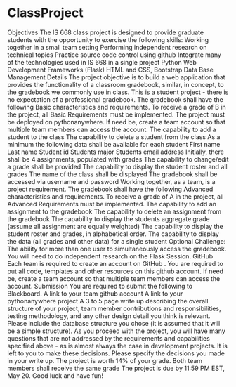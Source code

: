 # ClassProject

Objectives
The IS 668 class project is designed to provide graduate students with the opportunity to exercise the following skills:
Working together in a small team setting
Performing independent research on technical topics
Practice source code control using github
Integrate many of the technologies used in IS 668 in a single project
Python
Web Development Frameworks (Flask)
HTML and CSS, Bootstrap
Data Base Management
Details
The project objective is to build a web application that provides the functionality of a classroom gradebook, similar, in concept, to the gradebook we commonly use in class. This is a student project - there is no expectation of a professional gradebook. The gradebook shall have the following Basic characteristics and requirements. To receive a grade of B in the project, all Basic Requirements must be implemented.
The project must be deployed on pythonanywhere. If need be, create a team account so that multiple team members can access the account.
The capability to add a student to the class
The capability to delete a student from the class
As a minimum the following data shall be available for each student
First name
Last name
Student id
Students major
Students email address
Initially, there shall be 4 assignments, populated with grades
The capability to change/edit a grade shall be provided
The capability to display the student roster and all grades
The name of the class shall be displayed
The gradebook shall be accessed via username and password
Working together, as a team, is a project requirement.
The gradebook shall have the following Advanced characteristics and requirements. To receive a grade of A in the project, all Advanced Requirements must be implemented.
The capability to add an assignment to the gradebook
The capability to delete an assignment from the gradebook
The capability to display the students aggregate grade (assume all assignment are equally weighted)
The capability to display the student roster and grades, in alphabetical order.
The capability to display the data (all grades and other data) for a single student
Optional Challenge: The ability for more than one user to simultaneously access the gradebook. You will need to do independent research on the Flask Session.
GitHub
Each team is required to create an account on GitHub . You are required to put all code, templates and other resources on this github account. If need be, create a team account so that multiple team members can access the account.
Submission
You are required to submit the following to Blackboard.
A link to your team github account
A link to your pythonanywhere project
A 3 to 5 page write up describing the overall structure of your project, team member contributions and responsibilities, testing methodology, and any other design detail you think is relevant. Please include the database structure you chose (it is assumed that it will be a simple structure). As you proceed with the project, you will have many questions that are not addressed by the requirements and capabilities specified above - as is almost always the case in development projects. It is left to you to make these decisions. Please specify the decisions you made in your write up.
The project is worth 14% of your grade. Both team members shall receive the same grade
The project is due by 11:59 PM EST, May 20.
Good luck and have fun!


